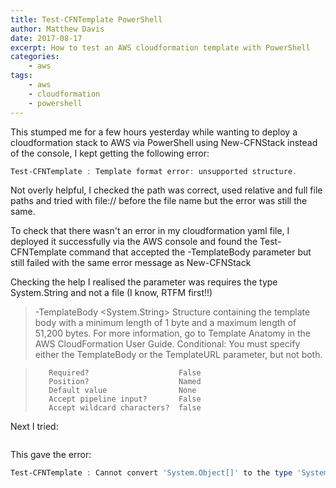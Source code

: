 ```yaml
---
title: Test-CFNTemplate PowerShell
author: Matthew Davis
date: 2017-08-17
excerpt: How to test an AWS cloudformation template with PowerShell
categories: 
    - aws
tags:
    - aws
    - cloudformation
    - powershell
---
```


This stumped me for a few hours yesterday while wanting to deploy a cloudformation stack to AWS via PowerShell using New-CFNStack instead of the console, I kept getting the following error:

```powershell
Test-CFNTemplate : Template format error: unsupported structure.
```

Not overly helpful, I checked the path was correct, used relative and full file paths and tried with file:// before the file name but the error was still the same.

To check that there wasn't an error in my cloudformation yaml file, I deployed it successfully via the AWS console and found the Test-CFNTemplate command that accepted the -TemplateBody parameter but still failed with the same error message as New-CFNStack

Checking the help I realised the parameter was requires the type System.String and not a file (I know, RTFM first!!)


>    -TemplateBody <System.String>
>        Structure containing the template body with a minimum length of 1 byte and a maximum length of 51,200 bytes. For more information, go to Template Anatomy in the AWS CloudFormation User Guide. 
>        Conditional: You must specify either the TemplateBody or the TemplateURL parameter, but not both.

>        Required?                    False
>        Position?                    Named
>        Default value                None
>        Accept pipeline input?       False
>        Accept wildcard characters?  false

Next I tried:

```powershell

```

This gave the error:
```powershell
Test-CFNTemplate : Cannot convert 'System.Object[]' to the type 'System.String' required by parameter 'TemplateBody'.
```